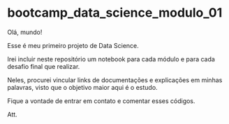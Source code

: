 # bootcamp_data_science_modulo_01

Olá, mundo!

Esse é meu primeiro projeto de Data Science.

Irei incluir neste repositório um notebook para cada módulo e para cada desafio final que realizar.

Neles, procurei vincular links de documentações e explicações em minhas palavras, visto que o objetivo maior aqui é o estudo.

Fique a vontade de entrar em contato e comentar esses códigos.

Att.
